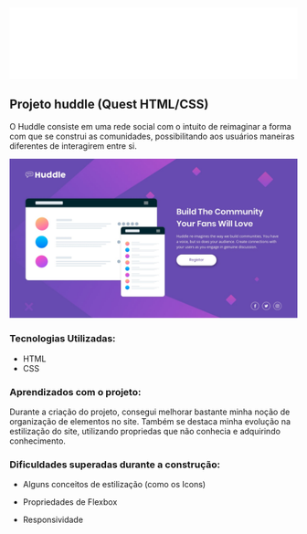 <img src="./src/images/logo.svg">

## Projeto huddle (Quest HTML/CSS) 

O Huddle consiste em uma rede social com o intuito de reimaginar a forma com que se construi as comunidades, possibilitando aos usuários maneiras diferentes de interagirem entre si.

<img src="./src/design/desktop-design.jpg">

### Tecnologias Utilizadas:
- HTML
- CSS

### Aprendizados com o projeto:
Durante a criação do projeto, consegui melhorar bastante minha noção de organização de elementos no site. Também se destaca minha evolução na estilização do site, utilizando propriedas que não conhecia e adquirindo conhecimento.

### Dificuldades superadas durante a construção:

- Alguns conceitos de estilização (como os Icons)

- Propriedades de Flexbox

- Responsividade



